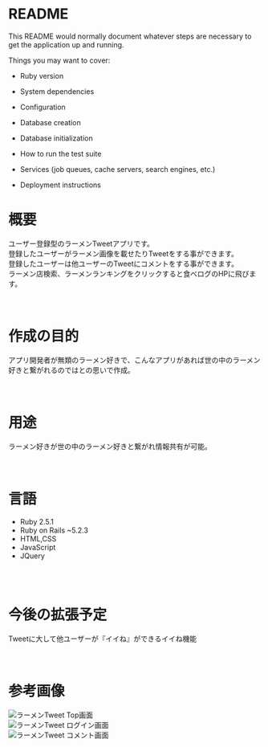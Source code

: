 # README

This README would normally document whatever steps are necessary to get the
application up and running.

Things you may want to cover:

* Ruby version

* System dependencies

* Configuration

* Database creation

* Database initialization

* How to run the test suite

* Services (job queues, cache servers, search engines, etc.)

* Deployment instructions
# 概要
ユーザー登録型のラーメンTweetアプリです。<br>
登録したユーザーがラーメン画像を載せたりTweetをする事ができます。<br>
登録したユーザーは他ユーザーのTweetにコメントをする事ができます。<br>
ラーメン店検索、ラーメンランキングをクリックすると食べログのHPに飛びます。<br>
<br>
<br>
# 作成の目的
アプリ開発者が無類のラーメン好きで、こんなアプリがあれば世の中のラーメン好きと繋がれるのではとの思いで作成。<br>
<br>
<br>
# 用途
ラーメン好きが世の中のラーメン好きと繋がれ情報共有が可能。<br>
<br>
<br>
# 言語
- Ruby 2.5.1<br>
- Ruby on Rails ~5.2.3<br>
- HTML,CSS<br>
- JavaScript<br>
- JQuery<br>
<br>
<br>

# 今後の拡張予定
Tweetに大して他ユーザーが『イイね』ができるイイね機能<br>
<br>
<br>

# 参考画像

![ラーメンTweet Top画面](./projects/noodle-tweet/app/assets/images/ラーメンTweetトップ画面.jpg)<br>
![ラーメンTweet ログイン画面](./projects/noodle-tweet/app/assets/images/ラーメンTweetログイン画像.png)<br>
![ラーメンTweet コメント画面](./projects/noodle-tweet/app/assets/images/ラーメンTweetコメント画面.jpg)<br>
<br>
<br>


